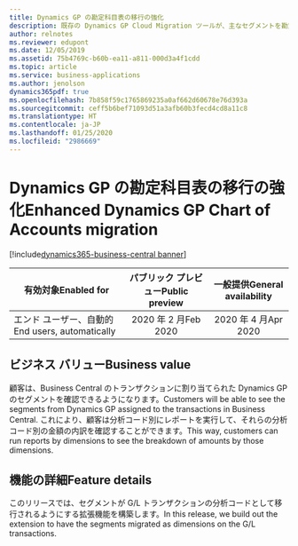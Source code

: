 ```yaml
---
title: Dynamics GP の勘定科目表の移行の強化
description: 既存の Dynamics GP Cloud Migration ツールが、主なセグメントを勘定として使用して勘定科目表を引き継ぎ、他のセグメントと分析コードも含めるように更新されます。 また、このツールで、関連するトランザクションに自動的に割り当てられた分析コードを持つトランザクションも作成されます。
author: relnotes
ms.reviewer: edupont
ms.date: 12/05/2019
ms.assetid: 75b4769c-b60b-ea11-a811-000d3a4f1cdd
ms.topic: article
ms.service: business-applications
ms.author: jenolson
dynamics365pdf: true
ms.openlocfilehash: 7b858f59c1765869235a0af662d60678e76d393a
ms.sourcegitcommit: ceff5b6bef71093d51a3afb60b3fecd4cd8a11c8
ms.translationtype: HT
ms.contentlocale: ja-JP
ms.lasthandoff: 01/25/2020
ms.locfileid: "2986669"
---
```

# <a name="enhanced-dynamics-gp-chart-of-accounts-migration"></a><span data-ttu-id="7e330-104">Dynamics GP の勘定科目表の移行の強化</span><span class="sxs-lookup"><span data-stu-id="7e330-104">Enhanced Dynamics GP Chart of Accounts migration</span></span>
[!include[dynamics365-business-central banner](../includes/dynamics365-business-central.md)]

| <span data-ttu-id="7e330-105">有効対象</span><span class="sxs-lookup"><span data-stu-id="7e330-105">Enabled for</span></span>    |  <span data-ttu-id="7e330-106">パブリック プレビュー</span><span class="sxs-lookup"><span data-stu-id="7e330-106">Public preview</span></span> | <span data-ttu-id="7e330-107">一般提供</span><span class="sxs-lookup"><span data-stu-id="7e330-107">General availability</span></span> | 
| ---------- | :----------: |:----------: |
|<span data-ttu-id="7e330-108">エンド ユーザー、自動的</span><span class="sxs-lookup"><span data-stu-id="7e330-108">End users, automatically</span></span>|<span data-ttu-id="7e330-109">2020 年 2 月</span><span class="sxs-lookup"><span data-stu-id="7e330-109">Feb 2020</span></span>| <span data-ttu-id="7e330-110">2020 年 4 月</span><span class="sxs-lookup"><span data-stu-id="7e330-110">Apr 2020</span></span>|


## <a name="business-value"></a><span data-ttu-id="7e330-111">ビジネス バリュー</span><span class="sxs-lookup"><span data-stu-id="7e330-111">Business value</span></span>
<!-- bv start -->
<span data-ttu-id="7e330-112">顧客は、Business Central のトランザクションに割り当てられた Dynamics GP のセグメントを確認できるようになります。</span><span class="sxs-lookup"><span data-stu-id="7e330-112">Customers will be able to see the segments from Dynamics GP assigned to the transactions in Business Central.</span></span> <span data-ttu-id="7e330-113">これにより、顧客は分析コード別にレポートを実行して、それらの分析コード別の金額の内訳を確認することができます。</span><span class="sxs-lookup"><span data-stu-id="7e330-113">This way, customers can run reports by dimensions to see the breakdown of amounts by those dimensions.</span></span>
<!-- bv end -->



## <a name="feature-details"></a><span data-ttu-id="7e330-114">機能の詳細</span><span class="sxs-lookup"><span data-stu-id="7e330-114">Feature details</span></span>
<!--feature detail start -->
<span data-ttu-id="7e330-115">このリリースでは、セグメントが G/L トランザクションの分析コードとして移行されるようにする拡張機能を構築します。</span><span class="sxs-lookup"><span data-stu-id="7e330-115">In this release, we build out the extension to have the segments migrated as dimensions on the G/L transactions.</span></span>  
<!--feature detail end -->









